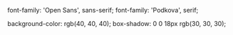 font-family: 'Open Sans', sans-serif;
font-family: 'Podkova', serif;

background-color: rgb(40, 40, 40);
box-shadow: 0 0 18px rgb(30, 30, 30);
